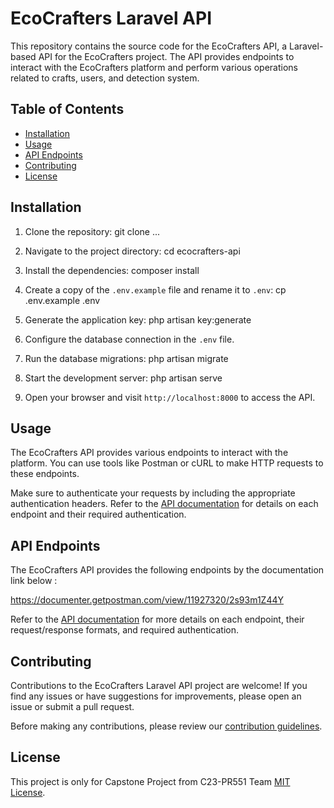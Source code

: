 # EcoCrafters Laravel API

This repository contains the source code for the EcoCrafters API, a Laravel-based API for the EcoCrafters project. The API provides endpoints to interact with the EcoCrafters platform and perform various operations related to crafts, users, and detection system.

## Table of Contents

- [Installation](#installation)
- [Usage](#usage)
- [API Endpoints](#api-endpoints)
- [Contributing](#contributing)
- [License](#license)

## Installation

1. Clone the repository:
git clone ...

2. Navigate to the project directory:
cd ecocrafters-api

3. Install the dependencies:
composer install

4. Create a copy of the `.env.example` file and rename it to `.env`:
cp .env.example .env

5. Generate the application key:
php artisan key:generate

6. Configure the database connection in the `.env` file.

7. Run the database migrations:
php artisan migrate

8. Start the development server:
php artisan serve

9. Open your browser and visit `http://localhost:8000` to access the API.

## Usage

The EcoCrafters API provides various endpoints to interact with the platform. You can use tools like Postman or cURL to make HTTP requests to these endpoints.

Make sure to authenticate your requests by including the appropriate authentication headers. Refer to the [API documentation](#api-endpoints) for details on each endpoint and their required authentication.

## API Endpoints

The EcoCrafters API provides the following endpoints by the documentation link below :

https://documenter.getpostman.com/view/11927320/2s93m1Z44Y

Refer to the [API documentation](/docs/api.md) for more details on each endpoint, their request/response formats, and required authentication.

## Contributing

Contributions to the EcoCrafters Laravel API project are welcome! If you find any issues or have suggestions for improvements, please open an issue or submit a pull request.

Before making any contributions, please review our [contribution guidelines](CONTRIBUTING.md).

## License

This project is only for Capstone Project from C23-PR551 Team [MIT License](LICENSE).